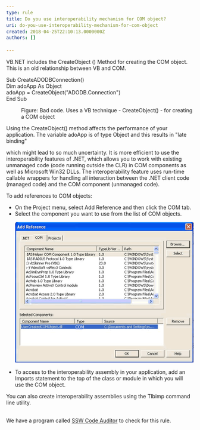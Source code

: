 ```yaml
---
type: rule
title: Do you use interoperability mechanism for COM object?
uri: do-you-use-interoperability-mechanism-for-com-object
created: 2018-04-25T22:10:13.0000000Z
authors: []

---
```




<span class='intro'> VB.NET includes the CreateObject () Method for creating the COM object. This is an old relationship between VB and COM.<br> </span>

<p class="ssw15-rteElement-CodeArea">Sub CreateADODBConnection()<br>Dim adoApp As Object<br>adoApp = CreateObject(&quot;ADODB.Connection&quot;)<br>End Sub&#160;</p><dd class="ssw15-rteElement-FigureBad">Figure&#58; Bad code. Uses a VB technique - CreateObject() - for creating a COM object</dd><p>Using the CreateObject() method affects the performance of your application. The variable adoApp is of type Object and this results in &quot;late binding&quot;&#160;</p><p>which might lead to so much uncertainty. It is more efficient to use the interoperability features of .NET, which allows you to work with existing<br>unmanaged code (code running outside the CLR) in COM components as well as Microsoft Win32 DLLs. The interoperability feature uses run-time<br>callable wrappers for handling all interaction between the .NET client code (managed code) and the COM component (unmanaged code).<br></p><p>To add references to COM objects&#58;<br></p><ul><li>On the Project menu, select Add Reference and then click the COM tab.</li><li>Select the component you want to use from the list of COM objects.<dl class="image"><dt><img src="UserCOM.png" alt="UserCOM.png" /><br></dt></dl></li><li>​To access to the interoperability assembly in your application, add an Imports statement to the top of the class or module in which you will<br>use the COM object.<br></li></ul><div>You can also create interoperability assemblies using the Tlbimp command line utility.<br><br></div><div><p class="ssw15-rteElement-YellowBorderBox">We have a program called&#160;<a href="https&#58;//www.ssw.com.au/ssw/CodeAuditor/Rules.aspx#Interoper">SSW Code Auditor</a>&#160;to check for this rule.</p></div>


